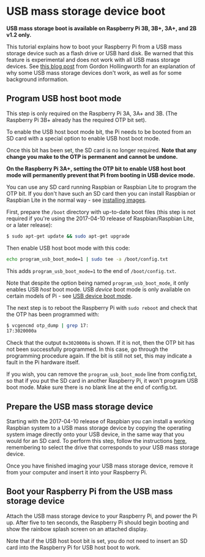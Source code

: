 # USB mass storage device boot

**USB mass storage boot is available on Raspberry Pi 3B, 3B+, 3A+, and 2B v1.2 only.**

This tutorial explains how to boot your Raspberry Pi from a USB mass storage device such as a flash drive or USB hard disk. Be warned that this feature is experimental and does not work with all USB mass storage devices. See [this blog post](https://www.raspberrypi.org/blog/pi-3-booting-part-i-usb-mass-storage-boot/) from Gordon Hollingworth for an explanation of why some USB mass storage devices don't work, as well as for some background information.

## Program USB host boot mode

This step is only required on the Raspberry Pi 3A, 3A+ and 3B. (The Raspberry Pi 3B+ already has the required OTP bit set).

To enable the USB host boot mode bit, the Pi needs to be booted from an SD card with a special option to enable USB host boot mode. 

Once this bit has been set, the SD card is no longer required. **Note that any change you make to the OTP is permanent and cannot be undone.**

**On the Raspberry Pi 3A+, setting the OTP bit to enable USB host boot mode will permanently prevent that Pi from booting in USB device mode.**

You can use any SD card running Raspbian or Raspbian Lite to program the OTP bit. If you don't have such an SD card then you can install Raspbian or Raspbian Lite in the normal way - see [installing images](../../../installation/installing-images/README.md).

First, prepare the `/boot` directory with up-to-date boot files (this step is not required if you're using the 2017-04-10 release of Raspbian/Raspbian Lite, or a later release):

```bash
$ sudo apt-get update && sudo apt-get upgrade
```

Then enable USB host boot mode with this code:

```bash
echo program_usb_boot_mode=1 | sudo tee -a /boot/config.txt
```

This adds `program_usb_boot_mode=1` to the end of `/boot/config.txt`.

Note that despite the option being named `program_usb_boot_mode`, it only enables USB *host* boot mode. USB *device* boot mode is only available on certain models of Pi - see [USB device boot mode](device.md).

The next step is to reboot the Raspberry Pi with `sudo reboot` and check that the OTP has been programmed with:

```bash
$ vcgencmd otp_dump | grep 17:
17:3020000a
```

Check that the output `0x3020000a` is shown. If it is not, then the OTP bit has not been successfully programmed. In this case, go through the programming procedure again. If the bit is still not set, this may indicate a fault in the Pi hardware itself.

If you wish, you can remove the `program_usb_boot_mode` line from config.txt, so that if you put the SD card in another Raspberry Pi, it won't program USB boot mode. Make sure there is no blank line at the end of config.txt.

## Prepare the USB mass storage device

Starting with the 2017-04-10 release of Raspbian you can install a working Raspbian system to a USB mass storage device by copying the operating system image directly onto your USB device, in the same way that you would for an SD card. To perform this step, follow the instructions [here](../../../installation/installing-images/README.md), remembering to select the drive that corresponds to your USB mass storage device.

Once you have finished imaging your USB mass storage device, remove it from your computer and insert it into your Raspberry Pi.

## Boot your Raspberry Pi from the USB mass storage device

Attach the USB mass storage device to your Raspberry Pi, and power the Pi up. After five to ten seconds, the Raspberry Pi should begin booting and show the rainbow splash screen on an attached display.

Note that if the USB host boot bit is set, you do not need to insert an SD card into the Raspberry Pi for USB host boot to work.
